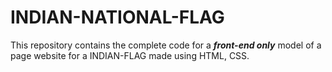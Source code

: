# INDIAN-NATIONAL-FLAG
This repository contains the complete code for a ***front-end only*** model of a page website for a INDIAN-FLAG made using HTML, CSS.

